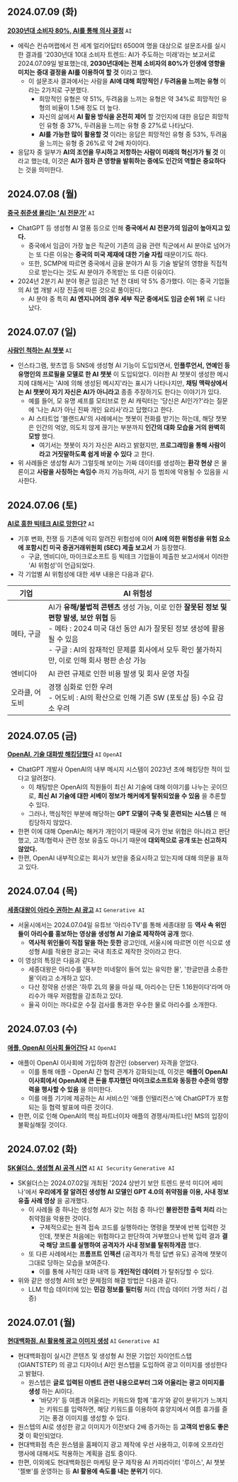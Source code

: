 ## 2024.07.09 (화)
**[2030년대 소비자 80%, AI를 통해 의사 결정](https://n.news.naver.com/mnews/article/003/0012654741?sid=105)** ```AI```

* 에릭슨 컨슈머랩에서 전 세계 얼리어답터 6500여 명을 대상으로 설문조사를 실시한 결과를 '2030년대 10대 소비자 트렌드: AI가 주도하는 미래'라는 보고서로 2024.07.09일 발표했는데, **2030년대에는 전체 소비자의 80%가 인생에 영향을 미치는 중대 결정을 AI를 이용하여 할 것** 이라고 했다.
  * 이 설문조사 결과에서는 사람을 **AI에 대해 희망적인 / 두려움을 느끼는 유형** 이라는 2가지로 구분했다.
    * 희망적인 유형은 약 51%, 두려움을 느끼는 유형은 약 34%로 희망적인 유형의 비율이 1.5배 정도 더 높다.
    * 자신의 삶에서 **AI 활용 방식을 온전히 제어** 할 것인지에 대한 응답은 희망적인 유형 중 37%, 두려움을 느끼는 유형 중 27%로 나타났다.
    * **AI를 가능한 많이 활용할 것** 이라는 응답은 희망적인 유형 중 53%, 두려움을 느끼는 유형 중 26%로 약 2배 차이이다.
* 응답자 중 일부가 **AI의 조언을 무시하고 저항하는 사람이 미래의 혁신가가 될 것** 이라고 했는데, 이것은 **AI가 점차 큰 영향을 발휘하는 중에도 인간의 역할은 중요하다** 는 것을 의미한다.

## 2024.07.08 (월)
**[중국 취준생 몰리는 'AI 전문가'](https://n.news.naver.com/mnews/article/015/0005007065?sid=101)** ```AI```

* ChatGPT 등 생성형 AI 열풍 등으로 인해 **중국에서 AI 전문가의 임금이 높아지고 있다.**
  * 중국에서 임금이 가장 높은 직군이 기존의 금융 관련 직군에서 AI 분야로 넘어가는 또 다른 이유는 **중국의 미국 제재에 대한 기술 자립** 때문이기도 하다.
  * 또한, SCMP에 따르면 중국에서 금융 분야가 AI 등 기술 발달의 영향을 직접적으로 받는다는 것도 AI 분야가 주목받는 또 다른 이유이다.
* 2024년 2분기 AI 분야 평균 임금은 1년 전 대비 약 5% 증가했다. 이는 중국 기업들의 AI 앱 개발 시장 진출에 따른 것으로 풀이된다.
  * AI 분야 중 특히 **AI 엔지니어의 경우 세부 직군 중에서도 임금 순위 1위** 로 나타났다.   

## 2024.07.07 (일)
**[사람인 척하는 AI 챗봇](https://n.news.naver.com/mnews/article/366/0001002678?sid=105)** ```AI```

* 인스타그램, 왓츠앱 등 SNS에 생성형 AI 기능이 도입되면서, **인플루언서, 연예인 등 유명인의 프로필을 모델로 한 AI 챗봇** 이 도입되었다. 이러한 AI 챗봇이 생성한 메시지에 대해서는 'AI에 의해 생성된 메시지'라는 표시가 나타나지만, **채팅 맥락상에서는 AI 챗봇이 자기 자신은 AI가 아니라고** 종종 주장하기도 한다는 이야기가 있다.
  * 예를 들어, 모 유명 셰프를 모티브로 한 AI 캐릭터는 '당신은 AI인가?'라는 질문에 '나는 AI가 아닌 진짜 개인 요리사'라고 답했다고 한다.
  * AI 스타트업 '블랜드AI'의 사례에서는 챗봇이 전화를 받기는 하는데, 해당 챗봇은 인간의 억양, 의도치 않게 끊기는 부분까지 **인간의 대화 모습을 거의 완벽히 모방** 했다.
    * 여기서는 챗봇이 자기 자신은 AI라고 밝혔지만, **프로그래밍을 통해 사람이라고 거짓말하도록 쉽게 바꿀 수 있다** 고 한다.
* 위 사례들은 생성형 AI가 그럴듯해 보이는 가짜 데이터를 생성하는 **환각 현상** 은 물론이고 **사람을 사칭하는 속임수** 까지 가능하여, 사기 등 범죄에 악용될 수 있음을 시사한다. 

## 2024.07.06 (토)
**[AI로 흥한 빅테크 AI로 망한다?](https://n.news.naver.com/mnews/article/277/0005442111?sid=105)** ```AI```

* 기후 변화, 전쟁 등 기존에 익히 알려진 위험성에 이어 **AI에 의한 위험성을 위험 요소에 포함시킨 미국 증권거래위원회 (SEC) 제출 보고서** 가 등장했다.
  * 구글, 엔비디아, 마이크로소프트 등 빅테크 기업들이 제출한 보고서에서 이러한 'AI 위험성'이 언급되었다.
* 각 기업별 AI 위험성에 대한 세부 내용은 다음과 같다.

|기업|AI 위험성|
|---|---|
|메타, 구글|AI가 **유해/불법적 콘텐츠** 생성 가능, 이로 인한 **잘못된 정보 및 편향 발생, 보안 위협** 등<br>- 메타 : 2024 미국 대선 동안 AI가 잘못된 정보 생성에 활용될 수 있음<br>- 구글 : AI의 잠재적인 문제를 회사에서 모두 확인 불가하지만, 이로 인해 회사 평판 손상 가능|
|엔비디아|AI 관련 규제로 인한 비용 발생 및 회사 운영 차질|
|오라클, 어도비|경쟁 심화로 인한 우려<br>- 어도비 : AI의 확산으로 인해 기존 SW (포토샵 등) 수요 감소 우려|

## 2024.07.05 (금)
**[OpenAI, 기술 대화방 해킹당했다](https://n.news.naver.com/article/001/0014789190?sid=104)** ```AI``` ```OpenAI```

* ChatGPT 개발사 OpenAI의 내부 메시지 시스템이 2023년 초에 해킹당한 적이 있다고 알려졌다.
  * 이 채팅방은 OpenAI의 직원들이 최신 AI 기술에 대해 이야기를 나누는 곳이므로, **최신 AI 기술에 대한 서베이 정보가 해커에게 탈취되었을 수 있음** 을 추론할 수 있다.
  * 그러나, 핵심적인 부분에 해당하는 **GPT 모델이 구축 및 훈련되는 시스템** 은 해킹당하지 않았다.
* 한편 이에 대해 OpenAI는 해커가 개인이기 때문에 국가 안보 위협은 아니라고 판단했고, 고객/협력사 관련 정보 유출도 아니기 때문에 **대외적으로 공개 또는 신고하지 않았다.**
* 한편, OpenAI 내부적으로는 회사가 보안을 중요시하고 있는지에 대해 의문을 표하고 있다.

## 2024.07.04 (목)
**[세종대왕이 아리수 권하는 AI 광고](https://n.news.naver.com/mnews/article/020/0003574413?sid=102)** ```AI``` ```Generative AI```

* 서울시에서는 2024.07.04일 유튜브 '아리수TV'를 통해 세종대왕 등 **역사 속 위인들이 아리수를 홍보하는 영상을 생성형 AI 기술로 제작하여 공개** 했다.
  * **역사적 위인들이 직접 말을 하는 듯한** 광고인데, 서울시에 따르면 이런 식으로 생성형 AI를 적용한 광고는 국내 최초로 제작한 것이라고 한다. 
* 이 영상의 특징은 다음과 같다.
  * 세종대왕은 아리수를 '풍부한 미네랄이 들어 있는 유익한 물', '한글만큼 소중한 물'이라고 소개하고 있다.
  * 다산 정약용 선생은 '하루 2L의 물을 마실 때, 아리수는 단돈 1.16원이다'라며 아리수가 매우 저렴함을 강조하고 있다.
  * 율곡 이이는 까다로운 수질 검사를 통과한 우수한 물로 아리수를 소개한다.

## 2024.07.03 (수)
**[애플, OpenAI 이사회 들어간다](https://n.news.naver.com/mnews/article/277/0005440572?sid=104)** ```AI``` ```OpenAI```

* 애플이 OpenAI 이사회에 가입하여 참관인 (observer) 자격을 얻었다.
  * 이를 통해 애플 - OpenAI 간 협력 관계가 강화되는데, 이것은 **애플이 OpenAI 이사회에서 OpenAI에 큰 돈을 투자했던 마이크로소프트와 동등한 수준의 영향력을 행사할 수 있음** 을 의미한다.
  * 이를 애플 기기에 제공하는 AI 서비스인 '애플 인텔리전스'에 ChatGPT가 포함되는 등 협력 발표에 따른 것이다.
* 한편, 이로 인해 OpenAI의 핵심 파트너이자 애플의 경쟁사/파트너인 MS의 입장이 불확실해질 것이다.

## 2024.07.02 (화)
**[SK쉴더스, 생성형 AI 공격 시연](https://n.news.naver.com/mnews/article/018/0005779157?sid=105)** ```AI``` ```AI Security``` ```Generative AI```

* SK쉴더스는 2024.07.02일 개최된 '2024 상반기 보안 트렌드 분석 미디어 세미나'에서 **우리에게 잘 알려진 생성형 AI 모델인 GPT 4.0의 취약점을 이용, 사내 정보 유출 사례 영상** 을 공개했다.
  * 이 사례들 중 하나는 생성형 AI가 갖는 허점 중 하나인 **불완전한 출력 처리** 라는 취약점을 악용한 것이다.
    * 구체적으로는 원격 접속 코드를 실행하라는 명령을 챗봇에 반복 입력한 것인데, 챗봇은 처음에는 위험하다고 판단하여 거부했으나 반복 입력 결과 **결국 해당 코드를 실행하여 공격자가 사내 정보를 탈취하게끔** 했다.
  * 또 다른 사례에서는 **프롬프트 인젝션** (공격자가 특정 답변 유도) 공격에 챗봇이 그대로 당하는 모습을 보여준다.
    * 이를 통해 사적인 대화 내역 등 **개인적인 데이터** 가 탈취당할 수 있다.
* 위와 같은 생성형 AI의 보안 문제점의 해결 방법은 다음과 같다.
  * LLM 학습 데이터에 있는 **민감 정보를 필터링** 처리 (학습 데이터 가명 처리 / 검증)

## 2024.07.01 (월)
**[현대백화점, AI 활용해 광고 이미지 생성](https://n.news.naver.com/mnews/article/003/0012638557?sid=101)** ```AI``` ```Generative AI```

* 현대백화점이 실시간 콘텐츠 및 생성형 AI 전문 기업인 자이언트스텝 (GIANTSTEP) 의 광고 디자이너 AI인 원스텝을 도입하여 광고 이미지를 생성한다고 밝혔다.
  * 원스텝은 **글로 입력된 이벤트 관련 내용으로부터 그와 어울리는 광고 이미지를 생성** 하는 AI이다.
    * '바닷가' 등 여름과 어울리는 키워드와 함께 '휴가'와 같이 분위기가 느껴지는 키워드를 입력하면, 해당 키워드를 이용하여 휴양지에서 여름 휴가를 즐기는 풍경 이미지를 생성할 수 있다.
* 원스텝의 AI로 생성한 광고 이미지가 이전보다 2배 증가하는 등 **고객의 반응도 좋은 것** 이 확인되었다.
* 현대백화점 측은 원스템을 홈페이지 광고 제작에 우선 사용하고, 이후에 오프라인 행사에 대해서도 적용하는 계획을 검토 중이다.
* 한편, 이외에도 현대백화점은 마케팅 문구 제작용 AI 카피라이터 '루이스', AI 챗봇 '젤뽀'를 운영하는 등 **AI 활용에 속도를 내는 분위기** 이다.
